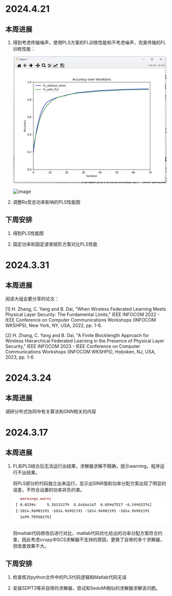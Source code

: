 # 2024.4.21
## 本周进展

1. 得到考虑传输噪声，使用PLS方案的FL训练性能和不考虑噪声，完美传输的FL训练性能：

   ![image](./github/2.jpg)

   ![image](./github/3.png)

2. 调整Rs受总功率影响的PLS性能图

## 下周安排

1. 得到PLS性能图

2. 固定功率和固定波束赋形方案对比PLS性能

# 2024.3.31
## 本周进展

阅读大组会要分享的论文：

[1] H. Zhang, C. Yang and B. Dai, "When Wireless Federated Learning Meets Physical Layer Security: The Fundamental Limits," IEEE INFOCOM 2022 - IEEE Conference on Computer Communications Workshops (INFOCOM WKSHPS), New York, NY, USA, 2022, pp. 1-6.

[2] H. Zhang, C. Yang and B. Dai, "A Finite Blocklength Approach for Wireless Hierarchical Federated Learning in the Presence of Physical Layer Security," IEEE INFOCOM 2023 - IEEE Conference on Computer Communications Workshops (INFOCOM WKSHPS), Hoboken, NJ, USA, 2023, pp. 1-6


# 2024.3.24
## 本周进展

调研分布式协同中有关算法和GNN相关的内容
   

# 2024.3.17
## 本周进展
1. FL和PLS结合后无法运行出结果，求解器求解不精确，提示warning，程序运行不出结果。
  
   将PLS部分的代码独立出来运行，显示出SINR值和功率分配方案出现了明显的误差，不符合设置的功率非负约束。

   ![image](./github/1.png)

   将matlab代码修改后进行对比，matlab代码优化给出的功率分配方案符合约束，因此考虑cvxpy中SCS求解器不支持的原因，更换了自带的多个求解器，但改善效果不大。
   
## 下周安排
1. 检查核对python文件中的PLS代码逻辑和Matlab代码无误
   
2. 安装SDPT3等非自带的求解器，尝试和SeduMi相似的求解器求解该问题。
